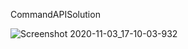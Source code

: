 CommandAPISolution


![Screenshot 2020-11-03_17-10-03-932](https://user-images.githubusercontent.com/22963012/98036633-23d29e80-1df9-11eb-89a3-60e246a3dd10.png)
